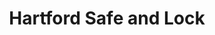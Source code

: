 ---
title: "Hartford Safe and Lock"
url: /wethersfield/hartford-safe-and-lock/
shop: Schlüsseldienst
---